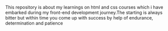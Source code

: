 This repository is about my learnings on html and css courses which i have embarked during my front-end development journey.The starting is always bitter but within time you come up with success by help of endurance, determination and patience
